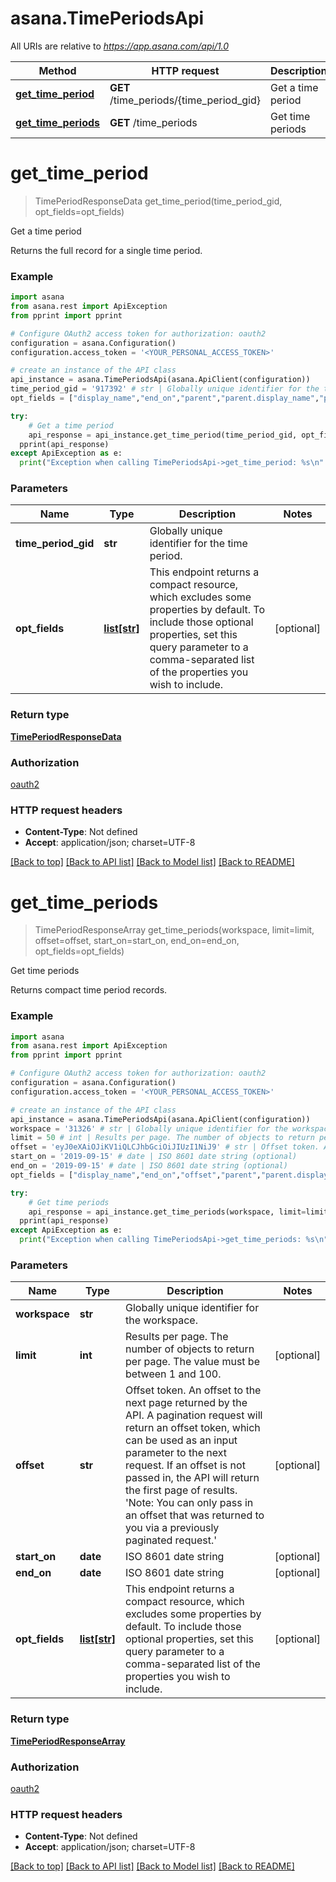 # asana.TimePeriodsApi

All URIs are relative to *https://app.asana.com/api/1.0*

Method | HTTP request | Description
------------- | ------------- | -------------
[**get_time_period**](TimePeriodsApi.md#get_time_period) | **GET** /time_periods/{time_period_gid} | Get a time period
[**get_time_periods**](TimePeriodsApi.md#get_time_periods) | **GET** /time_periods | Get time periods

# **get_time_period**
> TimePeriodResponseData get_time_period(time_period_gid, opt_fields=opt_fields)

Get a time period

Returns the full record for a single time period.

### Example
```python
import asana
from asana.rest import ApiException
from pprint import pprint

# Configure OAuth2 access token for authorization: oauth2
configuration = asana.Configuration()
configuration.access_token = '<YOUR_PERSONAL_ACCESS_TOKEN>'

# create an instance of the API class
api_instance = asana.TimePeriodsApi(asana.ApiClient(configuration))
time_period_gid = '917392' # str | Globally unique identifier for the time period.
opt_fields = ["display_name","end_on","parent","parent.display_name","parent.end_on","parent.period","parent.start_on","period","start_on"] # list[str] | This endpoint returns a compact resource, which excludes some properties by default. To include those optional properties, set this query parameter to a comma-separated list of the properties you wish to include. (optional)

try:
    # Get a time period
    api_response = api_instance.get_time_period(time_period_gid, opt_fields=opt_fields)
  pprint(api_response)
except ApiException as e:
  print("Exception when calling TimePeriodsApi->get_time_period: %s\n" % e)
```

### Parameters

Name | Type | Description  | Notes
------------- | ------------- | ------------- | -------------
 **time_period_gid** | **str**| Globally unique identifier for the time period. | 
 **opt_fields** | [**list[str]**](str.md)| This endpoint returns a compact resource, which excludes some properties by default. To include those optional properties, set this query parameter to a comma-separated list of the properties you wish to include. | [optional] 

### Return type

[**TimePeriodResponseData**](TimePeriodResponseData.md)

### Authorization

[oauth2](../README.md#oauth2)

### HTTP request headers

 - **Content-Type**: Not defined
 - **Accept**: application/json; charset=UTF-8

[[Back to top]](#) [[Back to API list]](../README.md#documentation-for-api-endpoints) [[Back to Model list]](../README.md#documentation-for-models) [[Back to README]](../README.md)

# **get_time_periods**
> TimePeriodResponseArray get_time_periods(workspace, limit=limit, offset=offset, start_on=start_on, end_on=end_on, opt_fields=opt_fields)

Get time periods

Returns compact time period records.

### Example
```python
import asana
from asana.rest import ApiException
from pprint import pprint

# Configure OAuth2 access token for authorization: oauth2
configuration = asana.Configuration()
configuration.access_token = '<YOUR_PERSONAL_ACCESS_TOKEN>'

# create an instance of the API class
api_instance = asana.TimePeriodsApi(asana.ApiClient(configuration))
workspace = '31326' # str | Globally unique identifier for the workspace.
limit = 50 # int | Results per page. The number of objects to return per page. The value must be between 1 and 100. (optional)
offset = 'eyJ0eXAiOJiKV1iQLCJhbGciOiJIUzI1NiJ9' # str | Offset token. An offset to the next page returned by the API. A pagination request will return an offset token, which can be used as an input parameter to the next request. If an offset is not passed in, the API will return the first page of results. 'Note: You can only pass in an offset that was returned to you via a previously paginated request.' (optional)
start_on = '2019-09-15' # date | ISO 8601 date string (optional)
end_on = '2019-09-15' # date | ISO 8601 date string (optional)
opt_fields = ["display_name","end_on","offset","parent","parent.display_name","parent.end_on","parent.period","parent.start_on","path","period","start_on","uri"] # list[str] | This endpoint returns a compact resource, which excludes some properties by default. To include those optional properties, set this query parameter to a comma-separated list of the properties you wish to include. (optional)

try:
    # Get time periods
    api_response = api_instance.get_time_periods(workspace, limit=limit, offset=offset, start_on=start_on, end_on=end_on, opt_fields=opt_fields)
  pprint(api_response)
except ApiException as e:
  print("Exception when calling TimePeriodsApi->get_time_periods: %s\n" % e)
```

### Parameters

Name | Type | Description  | Notes
------------- | ------------- | ------------- | -------------
 **workspace** | **str**| Globally unique identifier for the workspace. | 
 **limit** | **int**| Results per page. The number of objects to return per page. The value must be between 1 and 100. | [optional] 
 **offset** | **str**| Offset token. An offset to the next page returned by the API. A pagination request will return an offset token, which can be used as an input parameter to the next request. If an offset is not passed in, the API will return the first page of results. &#x27;Note: You can only pass in an offset that was returned to you via a previously paginated request.&#x27; | [optional] 
 **start_on** | **date**| ISO 8601 date string | [optional] 
 **end_on** | **date**| ISO 8601 date string | [optional] 
 **opt_fields** | [**list[str]**](str.md)| This endpoint returns a compact resource, which excludes some properties by default. To include those optional properties, set this query parameter to a comma-separated list of the properties you wish to include. | [optional] 

### Return type

[**TimePeriodResponseArray**](TimePeriodResponseArray.md)

### Authorization

[oauth2](../README.md#oauth2)

### HTTP request headers

 - **Content-Type**: Not defined
 - **Accept**: application/json; charset=UTF-8

[[Back to top]](#) [[Back to API list]](../README.md#documentation-for-api-endpoints) [[Back to Model list]](../README.md#documentation-for-models) [[Back to README]](../README.md)

